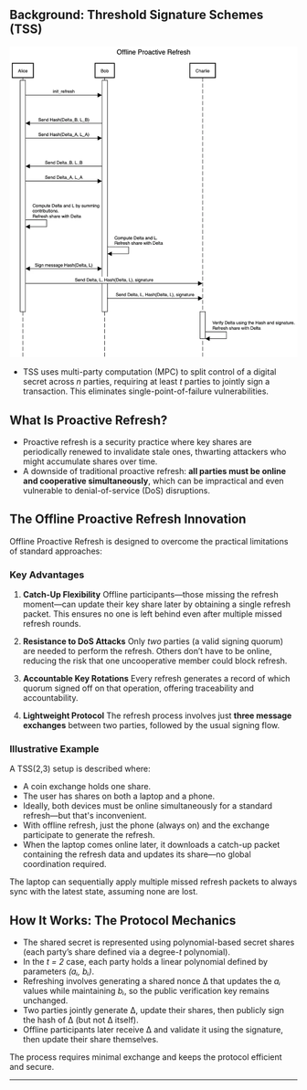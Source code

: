 ## Background: Threshold Signature Schemes (TSS)

![alt text](image.png)

* TSS uses multi-party computation (MPC) to split control of a digital secret across *n* parties, requiring at least *t* parties to jointly sign a transaction. This eliminates single-point-of-failure vulnerabilities.

## What Is Proactive Refresh?

* Proactive refresh is a security practice where key shares are periodically renewed to invalidate stale ones, thwarting attackers who might accumulate shares over time.
* A downside of traditional proactive refresh: **all parties must be online and cooperative simultaneously**, which can be impractical and even vulnerable to denial-of-service (DoS) disruptions.

## The Offline Proactive Refresh Innovation

Offline Proactive Refresh is designed to overcome the practical limitations of standard approaches:

### Key Advantages

1. **Catch-Up Flexibility**
   Offline participants—those missing the refresh moment—can update their key share later by obtaining a single refresh packet. This ensures no one is left behind even after multiple missed refresh rounds.

2. **Resistance to DoS Attacks**
   Only *two* parties (a valid signing quorum) are needed to perform the refresh. Others don’t have to be online, reducing the risk that one uncooperative member could block refresh.

3. **Accountable Key Rotations**
   Every refresh generates a record of which quorum signed off on that operation, offering traceability and accountability.

4. **Lightweight Protocol**
   The refresh process involves just **three message exchanges** between two parties, followed by the usual signing flow.

### Illustrative Example

A TSS(2,3) setup is described where:

* A coin exchange holds one share.
* The user has shares on both a laptop and a phone.
* Ideally, both devices must be online simultaneously for a standard refresh—but that's inconvenient.
* With offline refresh, just the phone (always on) and the exchange participate to generate the refresh.
* When the laptop comes online later, it downloads a catch-up packet containing the refresh data and updates its share—no global coordination required.

The laptop can sequentially apply multiple missed refresh packets to always sync with the latest state, assuming none are lost.

## How It Works: The Protocol Mechanics

* The shared secret is represented using polynomial-based secret shares (each party’s share defined via a degree-*t* polynomial).
* In the *t = 2* case, each party holds a linear polynomial defined by parameters *(aᵢ, bᵢ)*.
* Refreshing involves generating a shared nonce Δ that updates the *aᵢ* values while maintaining *bᵢ*, so the public verification key remains unchanged.
* Two parties jointly generate Δ, update their shares, then publicly sign the hash of Δ (but not Δ itself).
* Offline participants later receive Δ and validate it using the signature, then update their share themselves.

The process requires minimal exchange and keeps the protocol efficient and secure.

---

